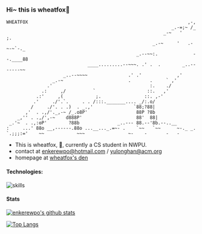 ### Hi~ this is wheatfox🦊
```
WHEATFOX                                                           ,-,
                                                             _.-=;~ /_
                                                          _-~   '     ;.
                                                      _.-~     '   .-~-~`-._
                                                _.--~~:.             --.____88
                              ____.........--~~~. .' .  .        _..-------~~
                     _..--~~~~               .' .'             ,'
                 _.-~                        .       .     ` ,'
               .'                                    :.    ./
             .:     ,/          `                   ::.   ,'
           .:'     ,(            ;.                ::. ,-'
          .'     ./'.`.     . . /:::._______.... _/:.o/
         /     ./'. . .)  . _.,'               `88;?88|
       ,'  . .,/'._,-~ /_.o8P'                  88P ?8b
    _,'' . .,/',-~    d888P'                    88'  88|
 _.'~  . .,:oP'        ?88b              _..--- 88.--'8b.--..__
:     ...' 88o __,------.88o ...__..._.=~- .    `~~   `~~      ~-._ _.
`.;;;:='    ~~            ~~~                ~-    -       -   -
```
- This is wheatfox, 🦊, currently a CS student in NWPU.
- contact at enkerewpo@hotmail.com / yulonghan@acm.org
- homepage at [wheatfox's den](https://wheatfox.dev)

#### Technologies:

![skills](https://skillicons.dev/icons?i=cpp,java,ableton,blender,emacs,gitlab,js,py,r,threejs,vscode)

#### Stats
[![enkerewpo's github stats](https://github-readme-stats.vercel.app/api?username=enkerewpo&show_icons=true)](https://github.com/anuraghazra/github-readme-stats)

[![Top Langs](https://github-readme-stats.vercel.app/api/top-langs?username=enkerewpo&show_icons=true&locale=en&layout=donut&hide=html,c,rtf,emacs%20lisp,rich%20text%20format,pascal&langs_count=6)](https://github.com/enkerewpo/)
